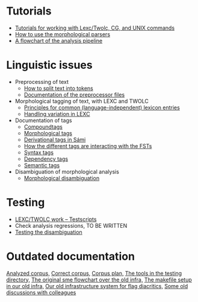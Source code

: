 # Tutorials

- [Tutorials for working with Lexc/Twolc, CG, and UNIX
  commands](../lang/common/Tutorials.html)
- [How to use the morphological parsers](/tools/docu-sme-manual.html)
- [A flowchart of the analysis pipeline](global-flowchart.html)

# Linguistic issues

- Preprocessing of text
  - [How to split text into tokens](preprocessor-usage.html)
  - [Documentation of the preprocessor files](preprocessor.html)
- Morphological tagging of text, with LEXC and TWOLC
  - [Principles for common (language-independent) lexicon
    entries](../lang/common/PrinciplesForCommonTagsAndLexiconEntries.html)
  - [Handling variation in
    LEXC](../lang/common/Variation_in_lexc.html)
- Documentation of tags
  - [Compoundtags](../lang/common/CompoundTags.html)
  - [Morphological tags](../lang/common/MorphologicalTags.html)
  - [Derivational tags in Sámi](../lang/common/DerivationOverview.html)
  - [How the different tags are interacting with the
    FSTs](../lang/common/DifferentFSTs.html)
  - [Syntax tags](../lang/common/docu-sme-syntaxtags.html)
  - [Dependency tags](../lang/common/docu-deptags.html)
  - [Semantic tags](../lang/common/SemanticTags.html)
- Disambiguation of morphological analysis
  - [Morphological disambiguation](docu-disambiguation.html)

# Testing

- [LEXC/TWOLC work – Testscripts](../lang/common/developingwork.html)
- Check analysis regressions, TO BE WRITTEN
- [Testing the disambiguation](docu-distesting.html)

# Outdated documentation

[Analyzed corpus,](corpus_analyze.html) [Correct
corpus,](correct-dir.html) [Corpus plan,](corpus_plan.html) [The tools
in the testing directory,](docu-testing.html) [The original sme
flowchart over the old infra,](/lang-sme/docu-sme-flowchart.html) [The
makefile setup in our old infra,](/lang-sme/docu-sme-makefile.html)
[Our old infrastructure system for flag
diacritics,](/lang-sme/docu-sme-flag-diacritics.html) [Some old
discussions with colleagues](/lang-sme/xerox-discussion.html)
